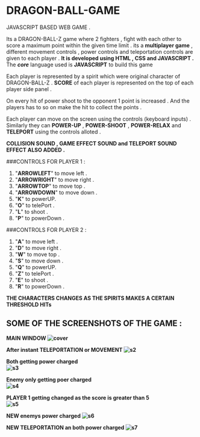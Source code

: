 # DRAGON-BALL-GAME
JAVASCRIPT BASED WEB GAME .

Its a DRAGON-BALL-Z game where 2 fighters , fight with each other to score a maximum point within the given time limit .
its a <b>multiplayer game</b> , different movement controls , power controls and teleportation controls are given to each player .
<b>It is developed using HTML , CSS and JAVASCRIPT .</b>
The <b><i>core</i></b> language used is <b>JAVASCRIPT</b> to build this game 

Each player is represented by a spirit which were original character of DRAGON-BALL-Z .
<b>SCORE</b> of each player is represented on the top of each player side panel .

On every hit of power shoot to the opponent 1 point is increased .
And the players has to so on make the hit to collect the points .

Each player can move on the screen using the controls (keyboard inputs) . Similarly they can <b>POWER-UP</b> , <b>   POWER-SHOOT</b> , <b>POWER-RELAX</b> and <b>TELEPORT</b> using the controls alloted .

<b>COLLISION SOUND , GAME EFFECT SOUND and TELEPORT SOUND EFFECT ALSO ADDED .</b>

###CONTROLS FOR PLAYER 1 :

   1) "<b>ARROWLEFT</b>" to move left .<br>
   2) "<b>ARROWRIGHT</b>" to move right .<br>
   3) "<b>ARROWTOP</b>" to move top .
   4) "<b>ARROWDOWN</b>" to move down .
   5) "<b>K</b>" to powerUP.
   6) "<b>O</b>" to telePort .
   7) "<b>L</b>" to shoot .
   8) "<b>P</b>" to powerDown .
  
 
###CONTROLS FOR PLAYER 2 :

   1) "<b>A</b>" to move left .
   2) "<b>D</b>" to move right .
   3) "<b>W</b>" to move top .
   4) "<b>S</b>" to move down .
   5) "<b>Q</b>" to powerUP.
   6) "<b>Z</b>" to telePort .
   7) "<b>E</b>" to shoot .
   8) "<b>R</b>" to powerDown .    
   
<b>THE CHARACTERS CHANGES AS THE SPIRITS MAKES A CERTAIN <b>THRESHOLD HITs</b>  
   
   ##  SOME OF THE SCREENSHOTS OF THE GAME : 

<b>MAIN WINDOW</b>
      ![cover](https://user-images.githubusercontent.com/47947329/79051894-614ebf00-7c50-11ea-827f-85ece6880046.PNG)
      
 <b>After instant TELEPORTATION or MOVEMENT</b>
      ![s2](https://user-images.githubusercontent.com/47947329/79051948-bee30b80-7c50-11ea-8ac9-e58c908f77c4.PNG)
      
  <b>Both getting power charged</b>  
      ![s3](https://user-images.githubusercontent.com/47947329/79051973-ed60e680-7c50-11ea-8a27-03b82bbf9cd4.PNG)
      
   <b>Enemy only getting poer charged</b>  
      ![s4](https://user-images.githubusercontent.com/47947329/79052029-44ff5200-7c51-11ea-8f98-72432c1c0abb.PNG)
      
   <b>PLAYER 1 getting changed as the score is greater than 5</b>  
      ![s5](https://user-images.githubusercontent.com/47947329/79052059-66f8d480-7c51-11ea-824c-bca5bf11d6a6.PNG)
      
   <b>NEW enemys power charged</b>
      ![s6](https://user-images.githubusercontent.com/47947329/79052088-8db70b00-7c51-11ea-8f46-c09c2f5e5472.PNG)
      
   <b>NEW TELEPORTATION an both power charged</b>
      ![s7](https://user-images.githubusercontent.com/47947329/79052114-bb9c4f80-7c51-11ea-9b38-4f88cef450e8.PNG)



   

